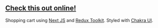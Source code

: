 ## [Check this out online!](https://fakeshop-bqkf82ba9-prykhodchenkomykyta.vercel.app/)

Shopping cart using [Next JS](https://nextjs.org/) and [Redux Toolkit](https://redux-toolkit.js.org/).
Styled with [Chakra UI](https://chakra-ui.com/).
